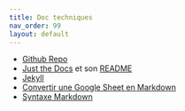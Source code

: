 ```yaml
---
title: Doc techniques
nav_order: 99
layout: default
---
```


- [Github Repo](https://github.com/drloser123/drloser123.github.io)
- [Just the Docs] et son [README]
- [Jekyll]
- [Convertir une Google Sheet en Markdown](https://tabletomarkdown.com/convert-spreadsheet-to-markdown/)
- [Syntaxe Markdown](https://docs.github.com/fr/get-started/writing-on-github/getting-started-with-writing-and-formatting-on-github/basic-writing-and-formatting-syntax)

[Just the Docs]: https://just-the-docs.github.io/just-the-docs/
[README]: https://github.com/just-the-docs/just-the-docs-template/blob/main/README.md
[Jekyll]: https://jekyllrb.com